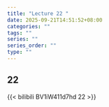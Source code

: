 ```yaml
---
title: "Lecture 22 "
date: 2025-09-21T14:51:52+08:00
categories: ""
tags: ""
series: ""
series_order: ""
type: ""
---
```


## 22 

{{< bilibili BV1iW411d7hd 22 >}}


